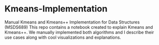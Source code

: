 # Kmeans-Implementation

Manual Kmeans and Kmeans++ Implementation for Data Structures (MSDS689)
This repo contains a notebook created to explain Kmeans and Kmeans++. We manually implemented both algorithms and I describe their use cases 
along with cool visualizations and explanations.
